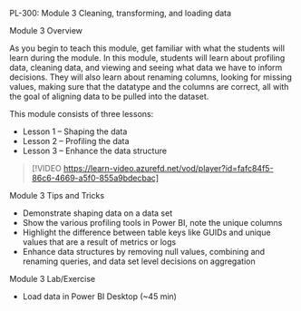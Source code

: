 

PL-300: Module 3 Cleaning, transforming, and loading data 

Module 3 Overview 

As you begin to teach this module, get familiar with what the students will learn during the module. In this module, students will learn about profiling data, cleaning data, and viewing and seeing what data we have to inform decisions. They will also learn about renaming columns, looking for missing values, making sure that the datatype and the columns are correct, all with the goal of aligning data to be pulled into the dataset. 

This module consists of three lessons: 

- Lesson 1 – Shaping the data 
- Lesson 2 – Profiling the data 
- Lesson 3 – Enhance the data structure 

> [!VIDEO https://learn-video.azurefd.net/vod/player?id=fafc84f5-86c6-4669-a5f0-855a9bdecbac]

Module 3 Tips and Tricks 

- Demonstrate shaping data on a data set 
- Show the various profiling tools in Power BI, note the unique columns 
- Highlight the difference between table keys like GUIDs and unique values that are a result of metrics or logs 
- Enhance data structures by removing null values, combining and renaming queries, and data set level decisions on aggregation 

 

Module 3 Lab/Exercise 

- Load data in Power BI Desktop (~45 min)  
